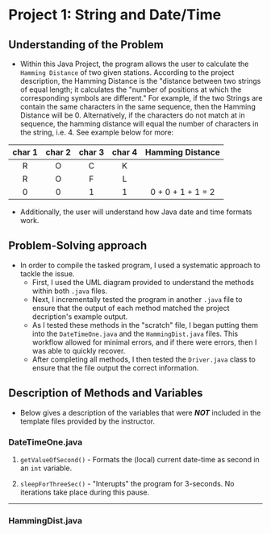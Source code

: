 # Project 1: String and Date/Time

## Understanding of the Problem 

* Within this Java Project, the program allows the user to calculate the 
`Hamming Distance` of two given stations. According to the project description,
the Hamming Distance is the "distance between two strings of equal length;
it calculates the "number of positions at which the corresponding symbols 
are different." For example, if the two Strings are contain the same characters
in the same sequence, then the Hamming Distance will be 0. Alternatively, if 
the characters do not match at in sequence, the hamming distance will equal the
number of characters in the string, i.e. 4. See example below for more:


| char 1 | char 2 | char 3 | char 4 |  Hamming Distance |
|:------:|:------:|:------:|:------:|:-----------------:|
|    R   |    O   |    C   |    K   |                   |
|    R   |    O   |    F   |    L   |                   |
|    0   |    0   |    1   |    1   | 0 + 0 + 1 + 1 = 2 |


* Additionally, the user will understand how Java date and time formats work.


## Problem-Solving approach

* In order to compile the tasked program, I used a systematic approach to 
tackle the issue.
	+ First, I used the UML diagram provided to understand the methods within both `.java` files.
	+ Next, I incrementally tested the program in another `.java` file to ensure that the output
	 of each method matched the project decription's example output.
	+ As I tested these methods in the "scratch" file, I began putting them into the `DateTimeOne.java`
	 and the `HammingDist.java` files. This workflow allowed for minimal errors, and if there were errors, 
	 then I was able to quickly recover.
	+ After completing all methods, I then tested the `Driver.java` class to ensure that the file output 
	the correct information.


## Description of Methods and Variables

* Below gives a description of the variables that were ***NOT*** included in the template files provided by the instructor.

### DateTimeOne.java

1. `getValueOfSecond()` - Formats the (local) current date-time as second in an `int` variable.

2. `sleepForThreeSec()` - "Interupts" the program for 3-seconds. No iterations take place during this pause.


***

### HammingDist.java




















